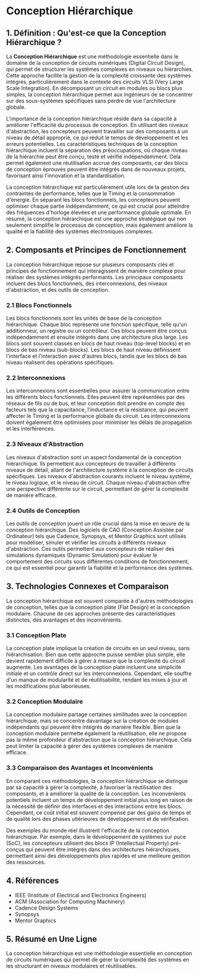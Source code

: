 # Conception Hiérarchique

## 1. Définition : Qu'est-ce que la **Conception Hiérarchique** ?
La **Conception Hiérarchique** est une méthodologie essentielle dans le domaine de la conception de circuits numériques (Digital Circuit Design), qui permet de structurer les systèmes complexes en niveaux ou hiérarchies. Cette approche facilite la gestion de la complexité croissante des systèmes intégrés, particulièrement dans le contexte des circuits VLSI (Very Large Scale Integration). En décomposant un circuit en modules ou blocs plus simples, la conception hiérarchique permet aux ingénieurs de se concentrer sur des sous-systèmes spécifiques sans perdre de vue l'architecture globale.

L'importance de la conception hiérarchique réside dans sa capacité à améliorer l'efficacité du processus de conception. En utilisant des niveaux d'abstraction, les concepteurs peuvent travailler sur des composants à un niveau de détail approprié, ce qui réduit le temps de développement et les erreurs potentielles. Les caractéristiques techniques de la conception hiérarchique incluent la séparation des préoccupations, où chaque niveau de la hiérarchie peut être conçu, testé et vérifié indépendamment. Cela permet également une réutilisation accrue des composants, car des blocs de conception éprouvés peuvent être intégrés dans de nouveaux projets, favorisant ainsi l'innovation et la standardisation.

La conception hiérarchique est particulièrement utile lors de la gestion des contraintes de performance, telles que le Timing et la consommation d'énergie. En séparant les blocs fonctionnels, les concepteurs peuvent optimiser chaque partie indépendamment, ce qui est crucial pour atteindre des fréquences d'horloge élevées et une performance globale optimale. En résumé, la conception hiérarchique est une approche stratégique qui non seulement simplifie le processus de conception, mais également améliore la qualité et la fiabilité des systèmes électroniques complexes.

## 2. Composants et Principes de Fonctionnement
La conception hiérarchique repose sur plusieurs composants clés et principes de fonctionnement qui interagissent de manière complexe pour réaliser des systèmes intégrés performants. Les principaux composants incluent des blocs fonctionnels, des interconnexions, des niveaux d'abstraction, et des outils de conception.

### 2.1 Blocs Fonctionnels
Les blocs fonctionnels sont les unités de base de la conception hiérarchique. Chaque bloc représente une fonction spécifique, telle qu'un additionneur, un registre ou un contrôleur. Ces blocs peuvent être conçus indépendamment et ensuite intégrés dans une architecture plus large. Les blocs sont souvent classés en blocs de haut niveau (top-level blocks) et en blocs de bas niveau (sub-blocks). Les blocs de haut niveau définissent l'interface et l'interaction avec d'autres blocs, tandis que les blocs de bas niveau réalisent des opérations spécifiques.

### 2.2 Interconnexions
Les interconnexions sont essentielles pour assurer la communication entre les différents blocs fonctionnels. Elles peuvent être représentées par des réseaux de fils ou de bus, et leur conception doit prendre en compte des facteurs tels que la capacitance, l'inductance et la résistance, qui peuvent affecter le Timing et la performance globale du circuit. Les interconnexions doivent également être optimisées pour minimiser les délais de propagation et les interférences.

### 2.3 Niveaux d'Abstraction
Les niveaux d'abstraction sont un aspect fondamental de la conception hiérarchique. Ils permettent aux concepteurs de travailler à différents niveaux de détail, allant de l'architecture système à la conception de circuits spécifiques. Les niveaux d'abstraction courants incluent le niveau système, le niveau logique, et le niveau de circuit. Chaque niveau d'abstraction offre une perspective différente sur le circuit, permettant de gérer la complexité de manière efficace.

### 2.4 Outils de Conception
Les outils de conception jouent un rôle crucial dans la mise en œuvre de la conception hiérarchique. Des logiciels de CAO (Conception Assistée par Ordinateur) tels que Cadence, Synopsys, et Mentor Graphics sont utilisés pour modéliser, simuler et vérifier les circuits à différents niveaux d'abstraction. Ces outils permettent aux concepteurs de réaliser des simulations dynamiques (Dynamic Simulation) pour évaluer le comportement des circuits sous différentes conditions de fonctionnement, ce qui est essentiel pour garantir la fiabilité et la performance des systèmes.

## 3. Technologies Connexes et Comparaison
La conception hiérarchique est souvent comparée à d'autres méthodologies de conception, telles que la conception plate (Flat Design) et la conception modulaire. Chacune de ces approches présente des caractéristiques distinctes, des avantages et des inconvénients.

### 3.1 Conception Plate
La conception plate implique la création de circuits en un seul niveau, sans hiérarchisation. Bien que cette approche puisse sembler plus simple, elle devient rapidement difficile à gérer à mesure que la complexité du circuit augmente. Les avantages de la conception plate incluent une simplicité initiale et un contrôle direct sur les interconnexions. Cependant, elle souffre d'un manque de modularité et de réutilisabilité, rendant les mises à jour et les modifications plus laborieuses.

### 3.2 Conception Modulaire
La conception modulaire partage certaines similitudes avec la conception hiérarchique, mais se concentre davantage sur la création de modules indépendants qui peuvent être intégrés de manière flexible. Bien que la conception modulaire permette également la réutilisation, elle ne propose pas la même profondeur d'abstraction que la conception hiérarchique. Cela peut limiter la capacité à gérer des systèmes complexes de manière efficace.

### 3.3 Comparaison des Avantages et Inconvénients
En comparant ces méthodologies, la conception hiérarchique se distingue par sa capacité à gérer la complexité, à favoriser la réutilisation des composants, et à améliorer la qualité de la conception. Les inconvénients potentiels incluent un temps de développement initial plus long en raison de la nécessité de définir des interfaces et des interactions entre les blocs. Cependant, ce coût initial est souvent compensé par des gains de temps et de qualité lors des phases ultérieures de développement et de vérification.

Des exemples du monde réel illustrent l'efficacité de la conception hiérarchique. Par exemple, dans le développement de systèmes sur puce (SoC), les concepteurs utilisent des blocs IP (Intellectual Property) pré-conçus qui peuvent être intégrés dans des architectures hiérarchiques, permettant ainsi des développements plus rapides et une meilleure gestion des ressources.

## 4. Références
- IEEE (Institute of Electrical and Electronics Engineers)
- ACM (Association for Computing Machinery)
- Cadence Design Systems
- Synopsys
- Mentor Graphics

## 5. Résumé en Une Ligne
La conception hiérarchique est une méthodologie essentielle en conception de circuits numériques qui permet de gérer la complexité des systèmes en les structurant en niveaux modulaires et réutilisables.